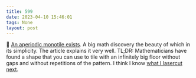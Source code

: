 ```yaml
---
title: 599
date: 2023-04-10 15:46:01
tags: None
layout: post
---
```


📝 [An aperiodic monotile exists](https://aperiodical.com/2023/03/an-aperiodic-monotile-exists/). A big math discovery the beauty of which in its simplicity. The article explains it very well. TL;DR: Mathematicians have found a shape that you can use to tile with an infinitely big floor without gaps and without repetitions of the pattern. I think I know [what I lasercut next](https://t.me/laser_gram).
